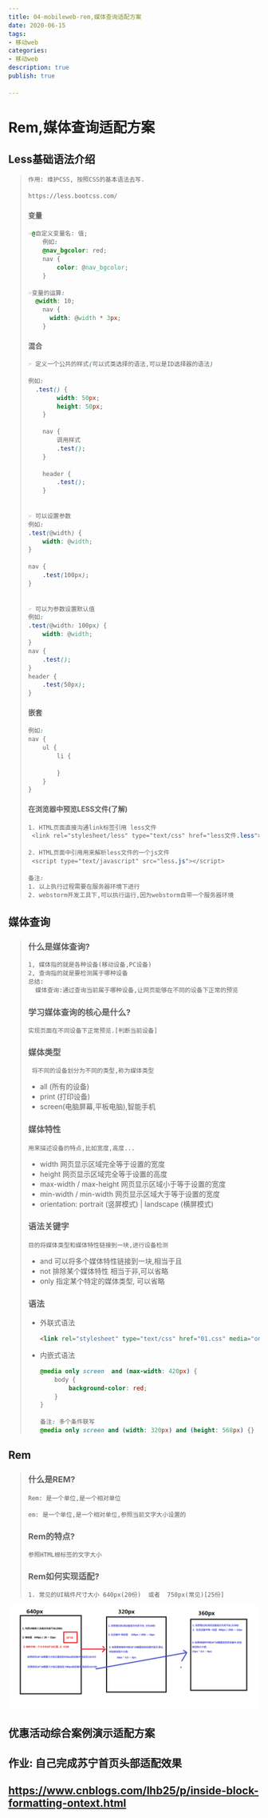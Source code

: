 ```yaml
---
title: 04-mobileweb-rem,媒体查询适配方案
date: 2020-06-15
tags: 
- 移动web
categories: 
- 移动web
description: true
publish: true

---
```


# Rem,媒体查询适配方案

## Less基础语法介绍

> ```html
> 作用: 维护CSS, 按照CSS的基本语法去写.
> 
> https://less.bootcss.com/
> ```
>
> #### 变量
>
> ```css
> ☞@自定义变量名: 值;
>     例如:
>     @nav_bgcolor: red;
>     nav {
>         color: @nav_bgcolor;
>     }
> 
> ☞变量的运算:
> 	@width: 10;
>     nav {
> 		width: @width * 3px;
>     }
> ```
>
> #### 混合
>
> ```css
> ☞ 定义一个公共的样式(可以式类选择的语法,可以是ID选择器的语法)
> 
> 例如:
> 	.test() {
>         width: 50px;
>         height: 50px;
>     }
> 
>     nav {
>         调用样式
>         .test();
>     }
> 
>     header {
>         .test();
>     }
> 
> 
> ☞ 可以设置参数
> 例如:
> .test(@width) {
>     width: @width;
> }
> 
> nav {
>     .test(100px);
> }
> 
> 
> ☞ 可以为参数设置默认值
> 例如:
> .test(@width: 100px) {
>     width: @width;
> }
> nav {
>     .test();
> }
> header {
>     .test(50px);
> }
> ```
>
> #### 嵌套
>
> ```css
> 例如:
> nav {
>     ul {
>         li {
> 
>         }
>     }
> }
> ```
>
> #### 在浏览器中预览LESS文件(了解)
>
> ```css
> 1. HTML页面直接沟通link标签引用 less文件
>  <link rel="stylesheet/less" type="text/css" href="less文件.less">
> 
> 2. HTML页面中引用用来解析less文件的一个js文件
>  <script type="text/javascript" src="less.js"></script>
> 
> 备注:
> 1. 以上执行过程需要在服务器环境下进行
> 2. webstorm开发工具下,可以执行运行,因为webstorm自带一个服务器环境
> ```

## 媒体查询

> ### 什么是媒体查询?
>
> ```html
> 1, 媒体指的就是各种设备(移动设备,PC设备)
> 2, 查询指的就是要检测属于哪种设备
> 总结:
> 	媒体查询:通过查询当前属于哪种设备,让网页能够在不同的设备下正常的预览
> ```
>
> ### 学习媒体查询的核心是什么?
>
> ```
> 实现页面在不同设备下正常预览.[判断当前设备]
> ```
>
> ### 媒体类型
>
> ```
>  将不同的设备划分为不同的类型,称为媒体类型
> ```
>
> - all  (所有的设备)
> - print (打印设备)
> - screen(电脑屏幕,平板电脑),智能手机
>
> ### 媒体特性
>
> ```
> 用来描述设备的特点,比如宽度,高度...
> ```
>
> - width							网页显示区域完全等于设置的宽度 
> - height                                                     网页显示区域完全等于设置的高度
> - max-width / max-height                      网页显示区域小于等于设置的宽度
> - min-width / min-width                         网页显示区域大于等于设置的宽度
> - orientation: portrait (竖屏模式)  | landscape (横屏模式)
>
> ### 语法关键字
>
> ```
> 目的将媒体类型和媒体特性链接到一块,进行设备检测
> ```
>
> - and				可以将多个媒体特性链接到一块,相当于且
> - not                          排除某个媒体特性 相当于非,可以省略
> - only                        指定某个特定的媒体类型, 可以省略
>
> ### 语法
>
> - 外联式语法
>
>   ```html
>   <link rel="stylesheet" type="text/css" href="01.css" media="only screen and (max-width: 420px)">
>   ```
>
> - 内嵌式语法
>
>   ```css
>   @media only screen  and (max-width: 420px) {
>   	body {
>   		background-color: red;
>   	}
>   }
>   
>   备注: 多个条件联写
>   @media only screen and (width: 320px) and (height: 568px) {}
>   ```

## Rem

> ### 什么是REM?
>
> ```
> Rem: 是一个单位,是一个相对单位
> 
> em: 是一个单位,是一个相对单位,参照当前文字大小设置的
> ```
>
> ### Rem的特点?
>
> ```
> 参照HTML根标签的文字大小
> ```
>
> ### Rem如何实现适配?
>
> ```
> 1. 常见的UI稿件尺寸大小 640px(20份)  或者  750px(常见)[25份]
> ```

<img src="./assets/1539139035020.png">

## 优惠活动综合案例演示适配方案

## 作业: 自己完成苏宁首页头部适配效果

## https://www.cnblogs.com/lhb25/p/inside-block-formatting-ontext.html